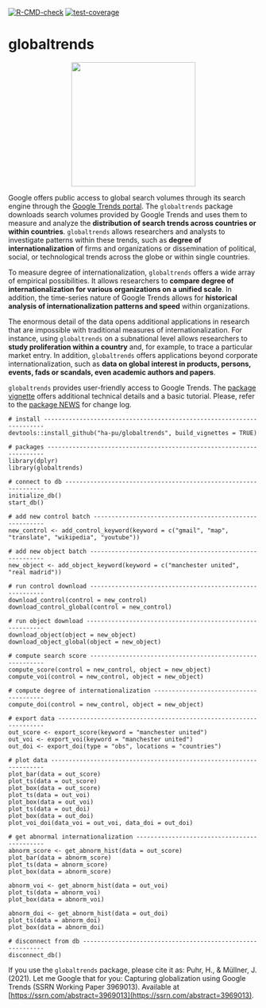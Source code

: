 <!-- badges: start -->
[![R-CMD-check](https://github.com/ha-pu/globaltrends/workflows/R-CMD-check/badge.svg)](https://github.com/ha-pu/globaltrends/actions)
[![test-coverage](https://github.com/ha-pu/globaltrends/workflows/test-coverage/badge.svg)](https://github.com/ha-pu/globaltrends/actions)
<!-- badges: end -->

# globaltrends

<p align="center">
  <img src="hex-globaltrends/hex-globaltrends.png" width="250" height="250">
</p>

Google offers public access to global search volumes through its search engine through the [Google Trends portal](http://www.google.com/trends). The `globaltrends` package downloads search volumes provided by Google Trends and uses them to measure and analyze the **distribution of search trends across countries or within countries**. `globaltrends` allows researchers and analysts to investigate patterns within these trends, such as **degree of internationalization** of firms and organizations or dissemination of political, social, or technological trends across the globe or within single countries.  

To measure degree of internationalization, `globaltrends` offers a wide array of empirical possibilities. It allows researchers to **compare degree of internationalization for various organizations on a unified scale**. In addition, the time-series nature of Google Trends allows for **historical analysis of internationalization patterns and speed** within organizations.  

The enormous detail of the data opens additional applications in research that are impossible with traditional measures of internationalization. For instance, using `globaltrends` on a subnational level allows researchers to **study proliferation within a country** and, for example, to trace a particular market entry. In addition, `globaltrends` offers applications beyond corporate internationalization, such as **data on global interest in products, persons, events, fads or scandals, even academic authors and papers**. 

`globaltrends` provides user-friendly access to Google Trends. The [package vignette](https://github.com/ha-pu/globaltrends/blob/master/globaltrends_Vignette.pdf) offers additional technical details and a basic tutorial. Please, refer to the [package NEWS](https://github.com/ha-pu/globaltrends/blob/master/NEWS.md) for change log.

````
# install ----------------------------------------------------------------------
devtools::install_github("ha-pu/globaltrends", build_vignettes = TRUE)

# packages ---------------------------------------------------------------------
library(dplyr)
library(globaltrends)

# connect to db ----------------------------------------------------------------
initialize_db()
start_db()

# add new control batch --------------------------------------------------------
new_control <- add_control_keyword(keyword = c("gmail", "map", "translate", "wikipedia", "youtube"))

# add new object batch ---------------------------------------------------------
new_object <- add_object_keyword(keyword = c("manchester united", "real madrid"))

# run control download ---------------------------------------------------------
download_control(control = new_control)
download_control_global(control = new_control)

# run object download ----------------------------------------------------------
download_object(object = new_object)
download_object_global(object = new_object)

# compute search score ---------------------------------------------------------
compute_score(control = new_control, object = new_object)
compute_voi(control = new_control, object = new_object)

# compute degree of internationalization ---------------------------------------
compute_doi(control = new_control, object = new_object)

# export data ------------------------------------------------------------------
out_score <- export_score(keyword = "manchester united")
out_voi <- export_voi(keyword = "manchester united")
out_doi <- export_doi(type = "obs", locations = "countries")

# plot data --------------------------------------------------------------------
plot_bar(data = out_score)
plot_ts(data = out_score)
plot_box(data = out_score)
plot_ts(data = out_voi)
plot_box(data = out_voi)
plot_ts(data = out_doi)
plot_box(data = out_doi)
plot_voi_doi(data_voi = out_voi, data_doi = out_doi)

# get abnormal internationalization --------------------------------------------
abnorm_score <- get_abnorm_hist(data = out_score)
plot_bar(data = abnorm_score)
plot_ts(data = abnorm_score)
plot_box(data = abnorm_score)

abnorm_voi <- get_abnorm_hist(data = out_voi)
plot_ts(data = abnorm_voi)
plot_box(data = abnorm_voi)

abnorm_doi <- get_abnorm_hist(data = out_doi)
plot_ts(data = abnorm_doi)
plot_box(data = abnorm_doi)

# disconnect from db -----------------------------------------------------------
disconnect_db()
````

If you use the `globaltrends` package, please cite it as:
Puhr, H., & Müllner, J. (2021). Let me Google that for you: Capturing globalization using Google Trends (SSRN Working Paper 3969013). Available at [https://ssrn.com/abstract=3969013](https://ssrn.com/abstract=3969013).
